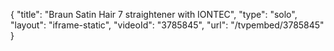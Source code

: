 {
    "title": "Braun Satin Hair 7 straightener with IONTEC",
    "type": "solo",
    "layout": "iframe-static",
    "videoId": "3785845",
    "url": "\/tvpembed\/3785845"
}